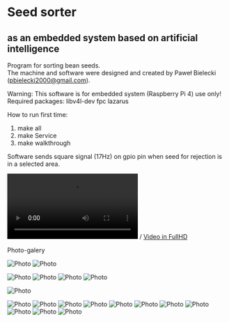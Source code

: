 Seed sorter 
===========
as an embedded system based on artificial intelligence
------------------------------------------------------
Program for sorting bean seeds. <br>
The machine and software were designed and created by Paweł Bielecki (pbielecki2000@gmail.com). 

Warning: This software is for embedded system (Raspberry Pi 4) use only!
Required packages: libv4l-dev fpc lazarus

How to run first time:

1. make all
2. make Service
3. make walkthrough

Software sends square signal (17Hz) on gpio pin when seed for rejection is in a selected area.

![Video](Photos/video.webm) / [Video in FullHD](https://www.mediafire.com/file/zxpubwug0rqqun6/20211218_133223.mp4/file)

Photo-galery

![Photo](Photos/consoles2.png)
![Photo](Photos/lxtask.png)

![Photo](Photos/20211218_134026.jpg)
![Photo](Photos/20211218_134041.jpg)
![Photo](Photos/20211218_134127.jpg)
![Photo](Photos/20211218_134118.jpg)


![Photo](Photos/20220115_130241.jpg)

![Photo](Photos/20211113_154245.jpg)
![Photo](Photos/20211113_154237.jpg)
![Photo](Photos/20211113_154255.jpg)
![Photo](Photos/20211113_154303.jpg)
![Photo](Photos/20211113_154308.jpg)
![Photo](Photos/20211113_154213.jpg)
![Photo](Photos/20211113_154140.jpg)
![Photo](Photos/20211113_154144.jpg)
![Photo](Photos/20211113_154133.jpg)
![Photo](Photos/compared.jpg)
![Photo](Photos/20210222_111046.jpg)
